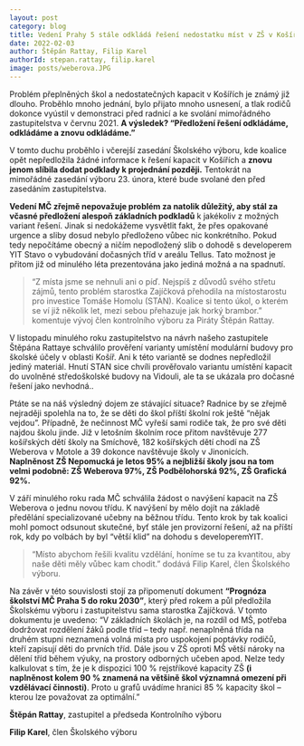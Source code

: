```yaml
---
layout: post
category: blog
title: Vedení Prahy 5 stále odkládá řešení nedostatku míst v ZŠ v Košířích
date: 2022-02-03
author: Štěpán Rattay, Filip Karel
authorId: stepan.rattay, filip.karel
image: posts/weberova.JPG
---
```


Problém přeplněných škol a nedostatečných kapacit v Košířích je známý již dlouho. Proběhlo mnoho jednání, bylo přijato mnoho usnesení, a tlak rodičů dokonce vyústil v demonstraci před radnicí a ke svolání mimořádného zastupitelstva v červnu 2021. **A výsledek? “Předložení řešení odkládáme, odkládáme a znovu odkládáme.”**


V tomto duchu proběhlo i včerejší zasedání Školského výboru, kde koalice opět nepředložila žádné informace k řešení kapacit v Košířích a **znovu jenom slíbila dodat podklady k projednání později.** Tentokrát na mimořádné zasedání výboru 23. února, které bude svolané den před zasedáním zastupitelstva.


**Vedení MČ zřejmě nepovažuje problém za natolik důležitý, aby stál za včasné předložení alespoň základních podkladů** k jakékoliv z možných variant řešení. Jinak si nedokážeme vysvětlit fakt, že přes opakované urgence a sliby dosud nebylo předloženo vůbec nic konkrétního. Pokud tedy nepočítáme obecný a ničím nepodložený slib o dohodě s developerem YIT Stavo o vybudování dočasných tříd v areálu Tellus. Tato možnost je přitom již od minulého léta prezentována jako jediná možná a na spadnutí. 


> “Z místa jsme se nehnuli ani o píď. Nejspíš z důvodů svého střetu zájmů, tento problém starostka Zajíčková přehodila na místostarostu pro investice Tomáše Homolu (STAN).  Koalice si tento úkol, o kterém se ví již několik let, mezi sebou přehazuje jak horký brambor.” komentuje vývoj člen kontrolního výboru za Piráty Štěpán Rattay.


V listopadu minulého roku zastupitelstvo na návrh našeho zastupitele Štěpána Rattaye schválilo prověření varianty umístění modulární budovy pro školské účely v oblasti Košíř. Ani k této variantě se dodnes nepředložil jediný materiál. Hnutí STAN sice chvíli prověřovalo variantu umístění kapacit do uvolněné středoškolské budovy na Vidouli, ale ta se ukázala pro dočasné řešení jako nevhodná..


Ptáte se na náš výsledný dojem ze stávající situace? Radnice by se zřejmě nejraději spolehla  na to, že se děti do škol příští školní rok ještě “nějak vejdou”. Případně, že nečinnost MČ vyřeší sami rodiče tak, že pro své děti najdou školu jinde. Již v letošním školním roce přitom navštěvuje 277 košířských dětí školy na Smíchově, 182 košířských dětí chodí na ZŠ Weberova v Motole a 39 dokonce navštěvuje školy v Jinonicích.
**Naplněnost ZŠ Nepomucká je letos 95% a nejbližší školy jsou na tom velmi podobně: ZŠ Weberova 97%, ZŠ Podbělohorská 92%, ZŠ Grafická 92%.**


V září minulého roku rada MČ schválila žádost o navýšení kapacit na ZŠ Weberova o jednu novou třídu. K navýšení by mělo dojít na základě předělání specializované učebny na běžnou třídu. Tento krok by tak  koalici mohl pomoct odsunout skutečné, byť stále jen provizorní řešení, až na příští rok, kdy po volbách by byl “větší klid” na dohodu s developeremYIT.


> “Místo abychom řešili kvalitu vzdělání, honíme se tu za kvantitou, aby naše děti měly vůbec kam chodit.” dodává Filip Karel, člen Školského výboru.


Na závěr v této souvislosti stojí za připomenutí dokument **“Prognóza školství MČ Praha 5 do roku 2030”**, který před rokem a půl předložila Školskému výboru i zastupitelstvu sama starostka Zajíčková. V tomto dokumentu je uvedeno: “V základních školách je, na rozdíl od MŠ, potřeba dodržovat rozdělení žáků podle tříd – tedy např. nenaplněná třída na druhém stupni neznamená volná místa pro uspokojení poptávky rodičů, kteří zapisují děti do prvních tříd. Dále jsou v ZŠ oproti MŠ větší nároky na dělení tříd během výuky, na prostory odborných učeben apod. Nelze tedy kalkulovat s tím, že je k dispozici 100 % rejstříkové kapacity ZŠ **(i naplněnost kolem 90 % znamená na většině škol významná omezení při vzdělávací činnosti)**. Proto u grafů uvádíme hranici 85 % kapacity škol – kterou lze považovat za optimální.”


**Štěpán Rattay**, zastupitel a předseda Kontrolního výboru

**Filip Karel**, člen Školského výboru
